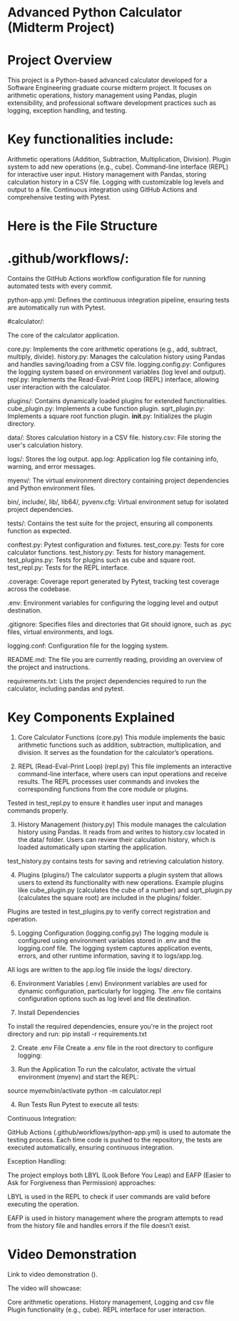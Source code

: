 # Advanced Python Calculator (Midterm Project)
# Project Overview

This project is a Python-based advanced calculator developed for a Software Engineering graduate course midterm project. It focuses on arithmetic operations, history management using Pandas, plugin extensibility, and professional software development practices such as logging, exception handling, and testing.

# Key functionalities include:

Arithmetic operations (Addition, Subtraction, Multiplication, Division).
Plugin system to add new operations (e.g., cube).
Command-line interface (REPL) for interactive user input.
History management with Pandas, storing calculation history in a CSV file.
Logging with customizable log levels and output to a file.
Continuous integration using GitHub Actions and comprehensive testing with Pytest.

# Here is the File Structure

# .github/workflows/: 

Contains the GitHub Actions workflow configuration file for running automated tests with every commit.

python-app.yml: Defines the continuous integration pipeline, ensuring tests are automatically run with Pytest.

#calculator/:

The core of the calculator application.

core.py: Implements the core arithmetic operations (e.g., add, subtract, multiply, divide).
history.py: Manages the calculation history using Pandas and handles saving/loading from a CSV file.
logging.config.py: Configures the logging system based on environment variables (log level and output).
repl.py: Implements the Read-Eval-Print Loop (REPL) interface, allowing user interaction with the calculator.

plugins/: Contains dynamically loaded plugins for extended functionalities.
cube_plugin.py: Implements a cube function plugin.
sqrt_plugin.py: Implements a square root function plugin.
__init__.py: Initializes the plugin directory.

data/:
Stores calculation history in a CSV file.
history.csv: File storing the user's calculation history.

logs/:
Stores the log output.
app.log: Application log file containing info, warning, and error messages.

myenv/:
The virtual environment directory containing project dependencies and Python environment files.

bin/, include/, lib/, lib64/, pyvenv.cfg: Virtual environment setup for isolated project dependencies.

tests/:
Contains the test suite for the project, ensuring all components function as expected.

conftest.py: Pytest configuration and fixtures.
test_core.py: Tests for core calculator functions.
test_history.py: Tests for history management.
test_plugins.py: Tests for plugins such as cube and square root.
test_repl.py: Tests for the REPL interface.

.coverage:
Coverage report generated by Pytest, tracking test coverage across the codebase.

.env:
Environment variables for configuring the logging level and output destination.

.gitignore:
Specifies files and directories that Git should ignore, such as .pyc files, virtual environments, and logs.

logging.conf:
Configuration file for the logging system.

README.md:
The file you are currently reading, providing an overview of the project and instructions.

requirements.txt:
Lists the project dependencies required to run the calculator, including pandas and pytest.

# Key Components Explained
1. Core Calculator Functions (core.py)
This module implements the basic arithmetic functions such as addition, subtraction, multiplication, and division. It serves as the foundation for the calculator’s operations.


2. REPL (Read-Eval-Print Loop) (repl.py)
This file implements an interactive command-line interface, where users can input operations and receive results. The REPL processes user commands and invokes the corresponding functions from the core module or plugins.

Tested in test_repl.py to ensure it handles user input and manages commands properly.

3. History Management (history.py)
This module manages the calculation history using Pandas. It reads from and writes to history.csv located in the data/ folder. Users can review their calculation history, which is loaded automatically upon starting the application.

test_history.py contains tests for saving and retrieving calculation history.

4. Plugins (plugins/)
The calculator supports a plugin system that allows users to extend its functionality with new operations. Example plugins like cube_plugin.py (calculates the cube of a number) and sqrt_plugin.py (calculates the square root) are included in the plugins/ folder.

Plugins are tested in test_plugins.py to verify correct registration and operation.

5. Logging Configuration (logging.config.py)
The logging module is configured using environment variables stored in .env and the logging.conf file. The logging system captures application events, errors, and other runtime information, saving it to logs/app.log.

All logs are written to the app.log file inside the logs/ directory.

6. Environment Variables (.env)
Environment variables are used for dynamic configuration, particularly for logging. The .env file contains configuration options such as log level and file destination.

1. Install Dependencies

To install the required dependencies, ensure you're in the project root directory and run:
pip install -r requirements.txt

2. Create .env File
Create a .env file in the root directory to configure logging:

3. Run the Application
To run the calculator, activate the virtual environment (myenv) and start the REPL:

source myenv/bin/activate
python -m calculator.repl

4. Run Tests
Run Pytest to execute all tests:

Continuous Integration:

GitHub Actions (.github/workflows/python-app.yml) is used to automate the testing process. Each time code is pushed to the repository, the tests are executed automatically, ensuring continuous integration.

Exception Handling:

The project employs both LBYL (Look Before You Leap) and EAFP (Easier to Ask for Forgiveness than Permission) approaches:

LBYL is used in the REPL to check if user commands are valid before executing the operation.

EAFP is used in history management where the program attempts to read from the history file and handles errors if the file doesn’t exist.


# Video Demonstration
Link to video demonstration ().

The video will showcase:

Core arithmetic operations.
History management, Logging and csv file
Plugin functionality (e.g., cube).
REPL interface for user interaction.
